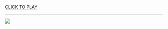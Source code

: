 
<a href="https://premium76.site?title=papa's_pizzeria_unblocked_games&ref=13M">CLICK TO PLAY</a></h3>
<hr>

<a href="https://premium76.site?title=papa's_pizzeria_unblocked_games&ref=13M"><img src="https://clearcache.store/games.png"></a>


